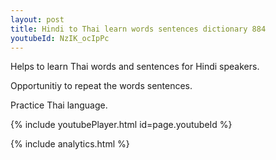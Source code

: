 ```yaml
---
layout: post
title: Hindi to Thai learn words sentences dictionary 884 
youtubeId: NzIK_ocIpPc
---
```

 
 
Helps to learn Thai words and sentences for Hindi speakers.

Opportunitiy to repeat the words sentences. 

Practice Thai language. 
 
{% include youtubePlayer.html id=page.youtubeId %}
 
 
{% include analytics.html %}